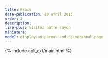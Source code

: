 ```yaml
---
title: Frais
date-publication: 20 avril 2016
order: 2
description: 
lire-plus: visitez notre rayon
miniature:
model: display-on-parent-and-no-personal-page
---
```


<!-- ******************************** -->
<!-- **** intro rayon **** -->

<!-- 
xxxxxxxxxxxxxxxxxxxxxxxxxxxxxxxxxxxxxxxxxxxxxxxxxxxxxxxxxxxxxxxxxxxxxxxxxxxxxxxxxxxxxxxxxxxxxxxxxxxxxxxxxxxxxxxxxxxxxxxxxxxxxxxxxxxxxxxxxxxxxxxxxxxxxxxxxxxxxxxxxxxxxxxxxxxxxxxxxxxxxxxxxxxxxxxxxxxxxxxxxxxxxxxxxxxxxxxxxxxxxxxxxxxxxxxxxxxxxxxxxxxxxxxxxxxxxxxxxxxxxxxxxxxxxxxxxxxxxxxxxx
 -->
<!-- **** fin intro rayon ********* -->
<!-- ****************************** -->
<!--fin-excerpt-->

{% include coll_ext/main.html %}

